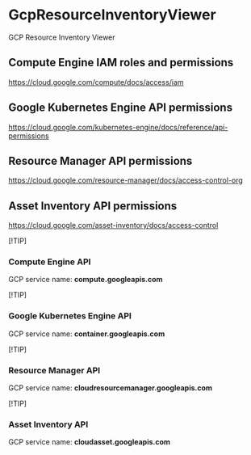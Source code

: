 # GcpResourceInventoryViewer
GCP Resource Inventory Viewer

## Compute Engine IAM roles and permissions
https://cloud.google.com/compute/docs/access/iam

## Google Kubernetes Engine API permissions
https://cloud.google.com/kubernetes-engine/docs/reference/api-permissions

## Resource Manager API permissions
https://cloud.google.com/resource-manager/docs/access-control-org

## Asset Inventory API permissions
https://cloud.google.com/asset-inventory/docs/access-control

[!TIP]
### Compute Engine API	    
GCP service name: **compute.googleapis.com**

[!TIP]
### Google Kubernetes Engine API	    
GCP service name: **container.googleapis.com**

[!TIP]
### Resource Manager API	    
GCP service name: **cloudresourcemanager.googleapis.com**

[!TIP]
### Asset Inventory API	    
GCP service name: **cloudasset.googleapis.com**

